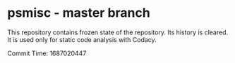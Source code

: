 # psmisc - master branch

This repository contains frozen state of the repository.
Its history is cleared. It is used only for static code
analysis with Codacy.

Commit Time: 1687020447